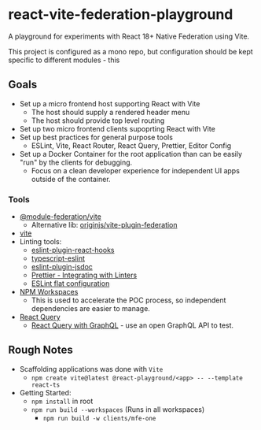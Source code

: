 # react-vite-federation-playground

A playground for experiments with React 18+ Native Federation using Vite.

This project is configured as a mono repo, but configuration should be kept specific to different modules - this 

## Goals

- Set up a micro frontend host supporting React with Vite
  - The host should supply a rendered header menu
  - The host should provide top level routing
- Set up two micro frontend clients supoprting React with Vite
- Set up best practices for general purpose tools
  - ESLint, Vite, React Router, React Query, Prettier, Editor Config
- Set up a Docker Container for the root application than can be easily "run" by the clients for debugging.
  - Focus on a clean developer experience for independent UI apps outside of the container.

### Tools

- [@module-federation/vite](https://www.npmjs.com/package/@module-federation/vite)
  - Alternative lib: [originjs/vite-plugin-federation](https://github.com/originjs/vite-plugin-federation)
- [vite](https://vitejs.dev/guide/)
- Linting tools:
  - [eslint-plugin-react-hooks](https://www.npmjs.com/package/eslint-plugin-react-hooks)
  - [typescript-eslint](https://typescript-eslint.io/linting/configs/)
  - [eslint-plugin-jsdoc](https://www.npmjs.com/package/eslint-plugin-jsdoc)
  - [Prettier - Integrating with Linters](https://prettier.io/docs/en/integrating-with-linters.html)
  - [ESLint flat configuration](https://eslint.org/blog/2022/08/new-config-system-part-2/)
- [NPM Workspaces](https://docs.npmjs.com/cli/v7/using-npm/workspaces)
  - This is used to accelerate the POC process, so independent dependencies are easier to manage.
- [React Query](https://tanstack.com/query/latest)
  - [React Query with GraphQL](https://tanstack.com/query/latest/docs/react/graphql) - use an open GraphQL API to test.

## Rough Notes

- Scaffolding applications was done with `Vite`
  - `npm create vite@latest @react-playground/<app> -- --template react-ts`
- Getting Started:
  - `npm install` in root
  - `npm run build --workspaces` (Runs in all workspaces)
    - `npm run build -w clients/mfe-one`
